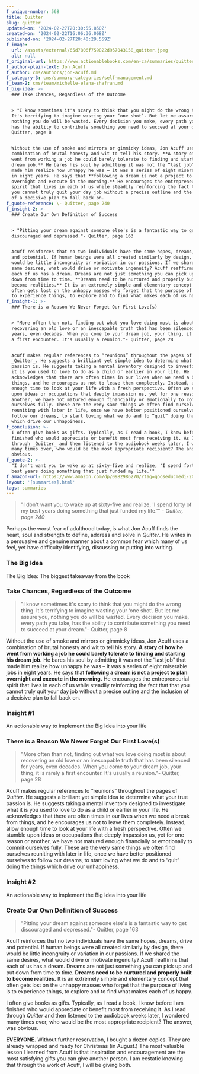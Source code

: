 ```yaml
---
f_unique-number: 568
title: Quitter
slug: quitter
updated-on: '2024-02-27T20:30:55.850Z'
created-on: '2024-02-22T16:06:36.068Z'
published-on: '2024-02-27T20:40:29.559Z'
f_image:
  url: /assets/external/65d7806f759822d957043158_quitter.jpeg
  alt: null
f_original-url: https://www.actionablebooks.com/en-ca/summaries/quitter/
f_author-plain-text: Jon Acuff
f_author: cms/authors/jon-acuff.md
f_category-3: cms/summary-categories/self-management.md
f_team-2: cms/team/michelle-elana-shafran.md
f_big-idea: >-
  ### Take Chances, Regardless of the Outcome


  > "I know sometimes it's scary to think that you might do the wrong thing.
  It's terrifying to imagine wasting your ‘one shot’. But let me assure you,
  nothing you do will be wasted. Every decision you make, every path you take,
  has the ability to contribute something you need to succeed at your dream."-
  Quitter, page 8


  Without the use of smoke and mirrors or gimmicky ideas, Jon Acuff uses a
  combination of brutal honesty and wit to tell his story. **A story of how he
  went from working a job he could barely tolerate to finding and starting his
  dream job.** He bares his soul by admitting it was not the “last job” that
  made him realize how unhappy he was – it was a series of eight miserable jobs
  in eight years. He says that **following a dream is not a project to plan
  overnight and execute in the morning.** He encourages the entrepreneurial
  spirit that lives in each of us while steadily reinforcing the fact that that
  you cannot truly quit your day job without a precise outline and the inclusion
  of a decisive plan to fall back on.
f_quote-reference: \- Quitter, page 240
f_insight-2: >-
  ### Create Our Own Definition of Success


  > "Pitting your dream against someone else's is a fantastic way to get
  discouraged and depressed."- Quitter, page 163


  Acuff reinforces that no two individuals have the same hopes, dreams, drive
  and potential. If human beings were all created similarly by design, there
  would be little incongruity or variation in our passions. If we shared the
  same desires, what would drive or motivate ingenuity? Acuff reaffirms that
  each of us has a dream. Dreams are not just something you can pick up and put
  down from time to time. **Dreams need to be nurtured and properly built to
  become realities.** It is an extremely simple and elementary concept that
  often gets lost on the unhappy masses who forget that the purpose of living is
  to experience things, to explore and to find what makes each of us happy.
f_insight-1: >-
  ### There is a Reason We Never Forget Our First Love(s)


  > "More often than not, finding out what you love doing most is about
  recovering an old love or an inescapable truth that has been silenced for
  years, even decades. When you come to your dream job, your thing, it is rarely
  a first encounter. It's usually a reunion."- Quitter, page 28


  Acuff makes regular references to “reunions” throughout the pages of
  _Quitter_. He suggests a brilliant yet simple idea to determine what your true
  passion is. He suggests taking a mental inventory designed to investigate what
  it is you used to love to do as a child or earlier in your life. He
  acknowledges that there are often times in our lives when we need a break from
  things, and he encourages us not to leave them completely. Instead, allow
  enough time to look at your life with a fresh perspective. Often we stumble
  upon ideas or occupations that deeply impassion us, yet for one reason or
  another, we have not matured enough financially or emotionally to commit
  ourselves fully. These are the very same things we often find ourselves
  reuniting with later in life, once we have better positioned ourselves to
  follow our dreams, to start loving what we do and to “quit” doing the things
  which drive our unhappiness.
f_conclusion: >-
  I often give books as gifts. Typically, as I read a book, I know before I am
  finished who would appreciate or benefit most from receiving it. As I read
  through _Quitter_ and then listened to the audiobook weeks later, I wondered
  many times over, who would be the most appropriate recipient? The answer, was
  obvious.
f_quote-2: >-
  "I don't want you to wake up at sixty-five and realize, 'I spend forty of my
  best years doing something that just funded my life.'"
f_amazon-url: https://www.amazon.com/dp/0982986270/?tag=gooseducmedi-20
layout: '[summaries].html'
tags: summaries
---
```


> "I don't want you to wake up at sixty-five and realize, 'I spend forty of my best years doing something that just funded my life.'" _\- Quitter, page 240_

Perhaps the worst fear of adulthood today, is what Jon Acuff finds the heart, soul and strength to define, address and solve in _Quitter_. He writes in a persuasive and genuine manner about a common fear which many of us feel, yet have difficulty identifying, discussing or putting into writing.

### The Big Idea

The Big Idea: The biggest takeaway from the book

### Take Chances, Regardless of the Outcome

> "I know sometimes it's scary to think that you might do the wrong thing. It's terrifying to imagine wasting your ‘one shot’. But let me assure you, nothing you do will be wasted. Every decision you make, every path you take, has the ability to contribute something you need to succeed at your dream."- Quitter, page 8

Without the use of smoke and mirrors or gimmicky ideas, Jon Acuff uses a combination of brutal honesty and wit to tell his story. **A story of how he went from working a job he could barely tolerate to finding and starting his dream job.** He bares his soul by admitting it was not the “last job” that made him realize how unhappy he was – it was a series of eight miserable jobs in eight years. He says that **following a dream is not a project to plan overnight and execute in the morning.** He encourages the entrepreneurial spirit that lives in each of us while steadily reinforcing the fact that that you cannot truly quit your day job without a precise outline and the inclusion of a decisive plan to fall back on.

### Insight #1

An actionable way to implement the Big Idea into your life

### There is a Reason We Never Forget Our First Love(s)

> "More often than not, finding out what you love doing most is about recovering an old love or an inescapable truth that has been silenced for years, even decades. When you come to your dream job, your thing, it is rarely a first encounter. It's usually a reunion."- Quitter, page 28

Acuff makes regular references to “reunions” throughout the pages of _Quitter_. He suggests a brilliant yet simple idea to determine what your true passion is. He suggests taking a mental inventory designed to investigate what it is you used to love to do as a child or earlier in your life. He acknowledges that there are often times in our lives when we need a break from things, and he encourages us not to leave them completely. Instead, allow enough time to look at your life with a fresh perspective. Often we stumble upon ideas or occupations that deeply impassion us, yet for one reason or another, we have not matured enough financially or emotionally to commit ourselves fully. These are the very same things we often find ourselves reuniting with later in life, once we have better positioned ourselves to follow our dreams, to start loving what we do and to “quit” doing the things which drive our unhappiness.

### Insight #2

An actionable way to implement the Big Idea into your life

### Create Our Own Definition of Success

> "Pitting your dream against someone else's is a fantastic way to get discouraged and depressed."- Quitter, page 163

Acuff reinforces that no two individuals have the same hopes, dreams, drive and potential. If human beings were all created similarly by design, there would be little incongruity or variation in our passions. If we shared the same desires, what would drive or motivate ingenuity? Acuff reaffirms that each of us has a dream. Dreams are not just something you can pick up and put down from time to time. **Dreams need to be nurtured and properly built to become realities.** It is an extremely simple and elementary concept that often gets lost on the unhappy masses who forget that the purpose of living is to experience things, to explore and to find what makes each of us happy.

I often give books as gifts. Typically, as I read a book, I know before I am finished who would appreciate or benefit most from receiving it. As I read through _Quitter_ and then listened to the audiobook weeks later, I wondered many times over, who would be the most appropriate recipient? The answer, was obvious.

**EVERYONE.** Without further reservation, I bought a dozen copies. They are already wrapped and ready for Christmas (in August.) The most valuable lesson I learned from Acuff is that inspiration and encouragement are the most satisfying gifts you can give another person. I am ecstatic knowing that through the work of Acuff, I will be giving both.
